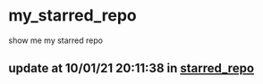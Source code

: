 # my_starred_repo
show me my starred repo

update at 10/01/21 20:11:38 in [starred_repo](./index.html)
---


